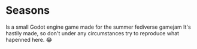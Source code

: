 # Seasons
Is a small Godot engine game made for the summer fediverse gamejam
It's hastily made, so don't under any circumstances try to reproduce what hapenned here. 😂

